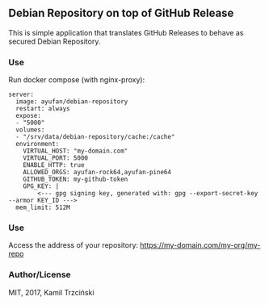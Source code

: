 ## Debian Repository on top of GitHub Release

This is simple application that translates GitHub Releases to behave as secured Debian Repository.

### Use

Run docker compose (with nginx-proxy):

```
server:
  image: ayufan/debian-repository
  restart: always
  expose:
  - "5000"
  volumes:
  - "/srv/data/debian-repository/cache:/cache"
  environment:
    VIRTUAL_HOST: "my-domain.com"
    VIRTUAL_PORT: 5000
    ENABLE_HTTP: true
    ALLOWED_ORGS: ayufan-rock64,ayufan-pine64
    GITHUB_TOKEN: my-github-token
    GPG_KEY: |
        <--- gpg signing key, generated with: gpg --export-secret-key --armor KEY_ID --->
  mem_limit: 512M
```

### Use

Access the address of your repository: https://my-domain.com/my-org/my-repo

### Author/License

MIT, 2017, Kamil Trzciński
